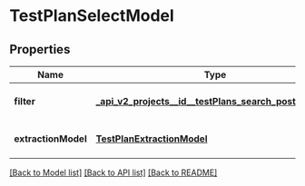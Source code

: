 # TestPlanSelectModel
## Properties

| Name | Type | Description | Notes |
|------------ | ------------- | ------------- | -------------|
| **filter** | [**_api_v2_projects__id__testPlans_search_post_request**](_api_v2_projects__id__testPlans_search_post_request.md) |  | [optional] [default to null] |
| **extractionModel** | [**TestPlanExtractionModel**](TestPlanExtractionModel.md) |  | [optional] [default to null] |

[[Back to Model list]](../README.md#documentation-for-models) [[Back to API list]](../README.md#documentation-for-api-endpoints) [[Back to README]](../README.md)

